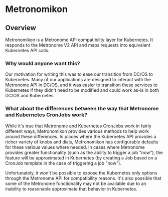 # Metronomikon

## Overview

Metronomikon is a Metronome API compatibility layer for Kubernetes. It responds to the Metronome V2 API and maps
requests into equivalent Kubernetes API calls.

### Why would anyone want this?

Our motivation for writing this was to ease our transition from DC/OS to Kubernetes. Many of our applications
are designed to interact with the Metronome API in DC/OS, and it was easier to transition these services to
Kubernetes if they didn't need to be modified and could work as-is in both DC/OS and Kubernetes.

### What about the differences between the way that Metronome and Kubernetes CronJobs work?

While it's true that Metronome and Kubernetes CronJobs work in fairly different ways, Metronomikon provides
various methods to help work around these differences. In places where the Kubernetes API provides a richer
variety of knobs and dials, Metronomikon has configurable defaults for these various values where needed. In
cases where Metronome provides greater functionality (such as the ability to trigger a job "now"), the feature
will be approximated in Kubernetes (by creating a Job based on a CronJob template in the case of triggering a
job "now").

Unfortunately, it won't be possible to expose the Kubernetes only options through the Metronome API for
compatibility reasons. It's also possible that some of the Metronome functionality may not be available due
to an inability to reasonable approximate that behavior in Kubernetes.
